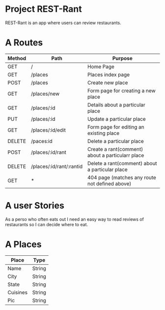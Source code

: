 # Project REST-Rant

REST-Rant is an app where users can review restaurants.



# A Routes
| Method | Path | Purpose |
| ------ | ---- | ------- |
| GET | / | Home Page|
| GET | /places | Places index page|
| POST | /places | Create new place |
| GET | /places/new | Form page for creating a new place |
| GET | /places/:id | Details about a particular place |
| PUT | /places/:id | Update a particular place |
| GET | /places/:id/edit | Form page for editing an existing place |
| DELETE | /paces:id | Delete a particular place |
| POST | /places/:id/rant | Create a rant(comment) about a particularr place |
| DELETE | /places/:id/rant/:rantid | Delete a rant(comment) about a particular place |
| GET | * | 404 page (matches any route not defined above) |

# A user Stories

As a perso who often eats out I need an easy way to read reviews of restaurants so I can decide where to eat.

# A Places

| Place | Type |
| ----- | ---- |
| Name | String |
| City | String |
| State | String |
| Cuisines | String |
| Pic | String |